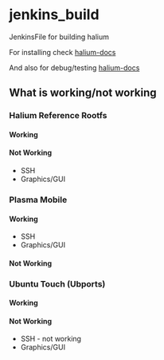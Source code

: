 # jenkins_build

JenkinsFile for building halium

For installing check [halium-docs](https://docs.halium.org/en/latest/porting/install-build/index.html)

And also for debug/testing [halium-docs](https://docs.halium.org/en/latest/porting/debug-build/index.html)

## What is working/not working

### Halium Reference Rootfs

#### Working


#### Not Working

* SSH
* Graphics/GUI

### Plasma Mobile

#### Working

* SSH
* Graphics/GUI

#### Not Working

### Ubuntu Touch (Ubports)

#### Working

#### Not Working

* SSH - not working
* Graphics/GUI
